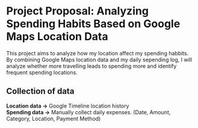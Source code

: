 # Project Proposal: Analyzing Spending Habits Based on Google Maps Location Data
This project aims to analyze how my location affect my spending habbits. By combining Google Maps location data and my daily sepending log, I will analyze whether more travelling leads to spending more and identify frequent spending locations.

## Collection of data
**Location data ->** Google Timeline location history\
**Spending data ->** Manually collect daily expenses. (Date, Amount, Category, Location, Payment Method)
